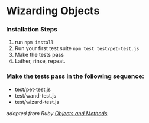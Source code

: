 # Wizarding Objects

### Installation Steps

1. run `npm install`
2. Run your first test suite ```npm test test/pet-test.js```
3. Make the tests pass
4. Lather, rinse, repeat.

### Make the tests pass in the following sequence:

* test/pet-test.js
* test/wand-test.js
* test/wizard-test.js

_adapted from Ruby [Objects and Methods](https://github.com/turingschool/ruby-exercises/tree/master/objects-and-methods)_
